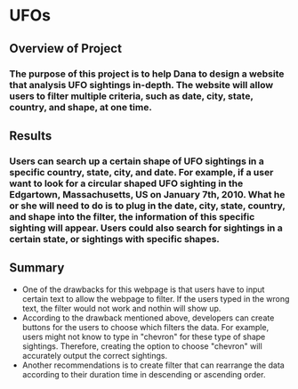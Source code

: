 # UFOs

## Overview of Project 
### The purpose of this project is to help Dana to design a website that analysis UFO sightings in-depth. The website will allow users to filter multiple criteria, such as date, city, state, country, and shape, at one time. 

## Results
### Users can search up a certain shape of UFO sightings in a specific country, state, city, and date. For example, if a user want to look for a circular shaped UFO sighting in the Edgartown, Massachusetts, US on January 7th, 2010. What he or she will need to do is to plug in the date, city, state, country, and shape into the filter, the information of this specific sighting will appear. Users could also search for sightings in a certain state, or sightings with specific shapes. 

## Summary
- One of the drawbacks for this webpage is that users have to input certain text to allow the webpage to filter. If the users typed in the wrong text, the filter would not work and nothin will show up. 
- According to the drawback mentioned above, developers can create buttons for the users to choose which filters the data. For example, users might not know to type in "chevron" for these type of shape sightings. Therefore, creating the option to choose "chevron" will accurately output the correct sightings. 
- Another recommendations is to create filter that can rearrange the data according to their duration time in descending or ascending order. 